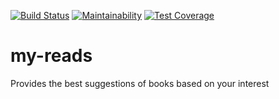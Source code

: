 [![Build Status](https://travis-ci.com/femitj/my-reads.svg?branch=develop)](https://travis-ci.com/femitj/my-reads) [![Maintainability](https://api.codeclimate.com/v1/badges/34a1361e266473027d9d/maintainability)](https://codeclimate.com/github/femitj/my-reads/maintainability) [![Test Coverage](https://api.codeclimate.com/v1/badges/34a1361e266473027d9d/test_coverage)](https://codeclimate.com/github/femitj/my-reads/test_coverage)

# my-reads
Provides the best suggestions of books based on your interest
